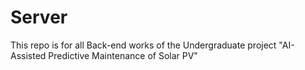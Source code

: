 # Server
This repo is for all Back-end works of the Undergraduate project "AI-Assisted Predictive Maintenance of Solar PV"
